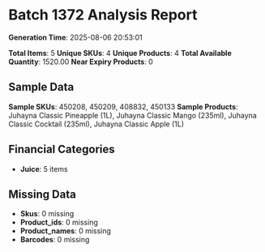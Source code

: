 # Batch 1372 Analysis Report

**Generation Time**: 2025-08-06 20:53:01

**Total Items**: 5
**Unique SKUs**: 4
**Unique Products**: 4
**Total Available Quantity**: 1520.00
**Near Expiry Products**: 0

## Sample Data
**Sample SKUs**: 450208, 450209, 408832, 450133
**Sample Products**: Juhayna Classic Pineapple (1L), Juhayna Classic Mango (235ml), Juhayna Classic Cocktail (235ml), Juhayna Classic Apple (1L)

## Financial Categories
- **Juice**: 5 items

## Missing Data
- **Skus**: 0 missing
- **Product_ids**: 0 missing
- **Product_names**: 0 missing
- **Barcodes**: 0 missing
